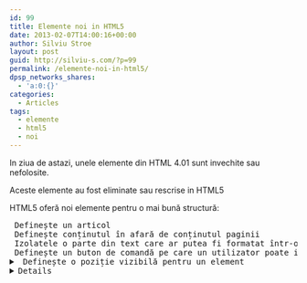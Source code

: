 ```yaml
---
id: 99
title: Elemente noi in HTML5
date: 2013-02-07T14:00:16+00:00
author: Silviu Stroe
layout: post
guid: http://silviu-s.com/?p=99
permalink: /elemente-noi-in-html5/
dpsp_networks_shares:
  - 'a:0:{}'
categories:
  - Articles
tags:
  - elemente
  - html5
  - noi
---
```

In ziua de astazi, unele elemente din HTML 4.01 sunt invechite sau nefolosite.
  
Aceste elemente au fost eliminate sau rescrise in HTML5
  
HTML5 oferă noi elemente pentru o mai bună structură:

<pre class="brush: php; title: ; notranslate" title=""><Article> Definește un articol
<aside> Definește conținutul în afară de conținutul paginii
<bdi> Izolatele o parte din text care ar putea fi formatat într-o direcție diferită față de restul textului afara ei
<command> Definește un buton de comandă pe care un utilizator poate invoca
<details> Definește detalii suplimentare pe care utilizatorul poate vizualiza sau a ascunde
<summary> Definește o poziție vizibilă pentru un element <details>
<figure> Specifică autonom de conținut, cum ar fi ilustrații, diagrame, fotografii, listele de coduri, etc
<figcaption> Definește o legendă pentru un element <figure>
<footer> Definește un subsol pentru un document sau o secțiune
<header> Definește un antet pentru un document sau o secțiune
Grupuri <hgroup> un set de <h1> la elementele <h6> când o poziție a mai multe niveluri
<mark> Definește textul marcat / evidențiat
<meter> Definește o măsurare scalar într-un interval cunoscut (un indicator de)
<nav> Definește navigare link-uri
<progress> Reprezintă progresul unei sarcini
<ruby> Definește o adnotare rubin (pentru East Asia tipografie)
<rt> Definește o explicație / pronunția cuvântului de caractere (pentru East Asia tipografie)
<rp> Definește ce să arate, în browserele care nu acceptă adnotări rubin
<section> Definește o secțiune dintr-un document
<time> Definește o data / ora
<wbr> Definește o posibilă line-breaki
</pre>
